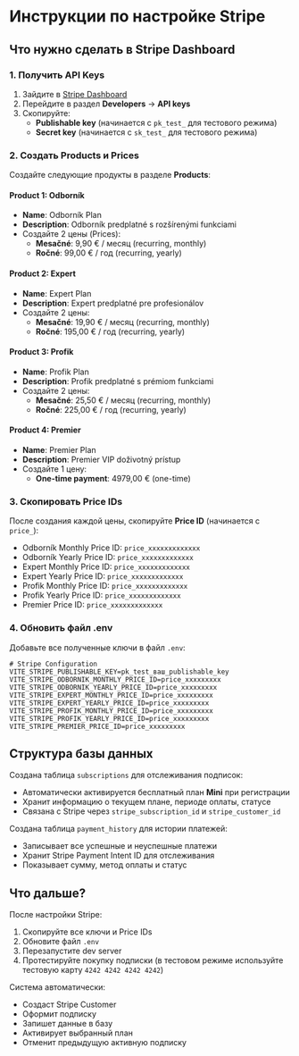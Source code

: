 # Инструкции по настройке Stripe

## Что нужно сделать в Stripe Dashboard

### 1. Получить API Keys

1. Зайдите в [Stripe Dashboard](https://dashboard.stripe.com/)
2. Перейдите в раздел **Developers** → **API keys**
3. Скопируйте:
   - **Publishable key** (начинается с `pk_test_` для тестового режима)
   - **Secret key** (начинается с `sk_test_` для тестового режима)

### 2. Создать Products и Prices

Создайте следующие продукты в разделе **Products**:

#### Product 1: Odborník
- **Name**: Odborník Plan
- **Description**: Odborník predplatné s rozšírenými funkciami
- Создайте 2 цены (Prices):
  - **Mesačné**: 9,90 € / месяц (recurring, monthly)
  - **Ročné**: 99,00 € / год (recurring, yearly)

#### Product 2: Expert
- **Name**: Expert Plan
- **Description**: Expert predplatné pre profesionálov
- Создайте 2 цены:
  - **Mesačné**: 19,90 € / месяц (recurring, monthly)
  - **Ročné**: 195,00 € / год (recurring, yearly)

#### Product 3: Profik
- **Name**: Profik Plan
- **Description**: Profik predplatné s prémiom funkciami
- Создайте 2 цены:
  - **Mesačné**: 25,50 € / месяц (recurring, monthly)
  - **Ročné**: 225,00 € / год (recurring, yearly)

#### Product 4: Premier
- **Name**: Premier Plan
- **Description**: Premier VIP doživotný prístup
- Создайте 1 цену:
  - **One-time payment**: 4979,00 € (one-time)

### 3. Скопировать Price IDs

После создания каждой цены, скопируйте **Price ID** (начинается с `price_`):

- Odborník Monthly Price ID: `price_xxxxxxxxxxxxx`
- Odborník Yearly Price ID: `price_xxxxxxxxxxxxx`
- Expert Monthly Price ID: `price_xxxxxxxxxxxxx`
- Expert Yearly Price ID: `price_xxxxxxxxxxxxx`
- Profik Monthly Price ID: `price_xxxxxxxxxxxxx`
- Profik Yearly Price ID: `price_xxxxxxxxxxxxx`
- Premier Price ID: `price_xxxxxxxxxxxxx`

### 4. Обновить файл .env

Добавьте все полученные ключи в файл `.env`:

```env
# Stripe Configuration
VITE_STRIPE_PUBLISHABLE_KEY=pk_test_ваш_publishable_key
VITE_STRIPE_ODBORNIK_MONTHLY_PRICE_ID=price_xxxxxxxxx
VITE_STRIPE_ODBORNIK_YEARLY_PRICE_ID=price_xxxxxxxxx
VITE_STRIPE_EXPERT_MONTHLY_PRICE_ID=price_xxxxxxxxx
VITE_STRIPE_EXPERT_YEARLY_PRICE_ID=price_xxxxxxxxx
VITE_STRIPE_PROFIK_MONTHLY_PRICE_ID=price_xxxxxxxxx
VITE_STRIPE_PROFIK_YEARLY_PRICE_ID=price_xxxxxxxxx
VITE_STRIPE_PREMIER_PRICE_ID=price_xxxxxxxxx
```

## Структура базы данных

Создана таблица `subscriptions` для отслеживания подписок:
- Автоматически активируется бесплатный план **Mini** при регистрации
- Хранит информацию о текущем плане, периоде оплаты, статусе
- Связана с Stripe через `stripe_subscription_id` и `stripe_customer_id`

Создана таблица `payment_history` для истории платежей:
- Записывает все успешные и неуспешные платежи
- Хранит Stripe Payment Intent ID для отслеживания
- Показывает сумму, метод оплаты и статус

## Что дальше?

После настройки Stripe:
1. Скопируйте все ключи и Price IDs
2. Обновите файл `.env`
3. Перезапустите dev server
4. Протестируйте покупку подписки (в тестовом режиме используйте тестовую карту `4242 4242 4242 4242`)

Система автоматически:
- Создаст Stripe Customer
- Оформит подписку
- Запишет данные в базу
- Активирует выбранный план
- Отменит предыдущую активную подписку
